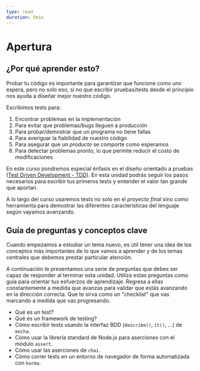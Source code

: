 ```yaml
---
type: read
duration: 5min
---
```


# Apertura

## ¿Por qué aprender esto?

Probar tu código es importante para garantizar que funcione como unx espera,
pero no solo eso, si no que escribir pruebas/tests desde el principio nos ayuda
a diseñar mejor nuestro código.

Escribimos tests para:

1. Encontrar problemas en la implementación
2. Para evitar que problemas/bugs lleguen a producción
3. Para probar/demostrar que un programa no tiene fallas
4. Para averiguar la fiabilidad de nuestro código
5. Para asegurar que un _producto_ se comporte como esperamos
6. Para detectar problemas pronto, lo que permite reducir el costo de
   modificaciones

En este curso pondremos especial énfasis en el diseño orientado a pruebas ([Test
Driven Development - TDD](https://en.wikipedia.org/wiki/Test-driven_development)).
En esta unidad podrás seguir los pasos necesarios para escribir tus primeros
tests y entender el valor tan grande que aportan.

A lo largo del curso usaremos tests no solo en el _proyecto final_ sino como
herramienta para demostrar las diferentes características del lenguaje según
vayamos avanzando.

## Guía de preguntas y conceptos clave

Cuando empezamos a estudiar un tema nuevo, es útil tener una idea de los
conceptos más importantes de lo que vamos a aprender y de los temas centrales
que debemos prestar particular atención.

A continuación te presentamos una serie de preguntas que debes ser capaz de
responder al terminar esta unidad. Utiliza estas preguntas como guía para
orientar tus esfuerzos de aprendizaje. Regresa a ellas constantemente a medida
que avanzas para validar que estás avanzando en la dirección correcta. Que te
sirva como un "checklist" que vas marcando a medida que vas progresando.

* Qué es un test?
* Qué es un framework de testing?
* Cómo escribir tests usando la interfaz BDD (`describe()`, `it()`, ...) de
  `mocha`.
* Cómo usar la librería standard de Node.js para aserciones con el módulo
  `assert`.
* Cómo usar las aserciones de `chai`.
* Cómo correr tests en un entorno de navegador de forma automatizada con
  `karma`.
